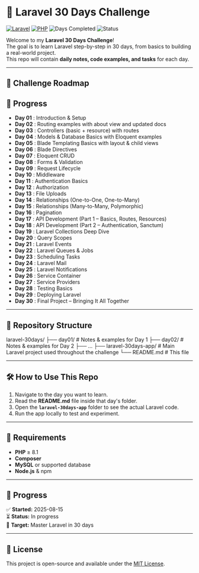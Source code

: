 # 🚀 Laravel 30 Days Challenge

[![Laravel](https://img.shields.io/badge/Laravel-11.x-red?style=for-the-badge&logo=laravel)](https://laravel.com)
[![PHP](https://img.shields.io/badge/PHP-8.1+-blue?style=for-the-badge&logo=php)](https://www.php.net/)
![Days Completed](https://img.shields.io/badge/Days_Completed-6/30-green?style=for-the-badge)
![Status](https://img.shields.io/badge/Status-In_Progress-orange?style=for-the-badge)


Welcome to my **Laravel 30 Days Challenge**!  
The goal is to learn Laravel step-by-step in 30 days, from basics to building a real-world project.  
This repo will contain **daily notes, code examples, and tasks** for each day.

---

## 📅 Challenge Roadmap

## 📅 Progress

- **Day 01** : Introduction & Setup  
- **Day 02** : Routing examples with about view and updated docs  
- **Day 03** : Controllers (basic + resource) with routes  
- **Day 04** : Models & Database Basics with Eloquent examples  
- **Day 05** : Blade Templating Basics with layout & child views  
- **Day 06** : Blade Directives  
- **Day 07** : Eloquent CRUD  
- **Day 08** : Forms & Validation  
- **Day 09** : Request Lifecycle  
- **Day 10** : Middleware  
- **Day 11** : Authentication Basics  
- **Day 12** : Authorization  
- **Day 13** : File Uploads  
- **Day 14** : Relationships (One-to-One, One-to-Many)  
- **Day 15** : Relationships (Many-to-Many, Polymorphic)  
- **Day 16** : Pagination  
- **Day 17** : API Development (Part 1 – Basics, Routes, Resources)  
- **Day 18** : API Development (Part 2 – Authentication, Sanctum)  
- **Day 19** : Laravel Collections Deep Dive  
- **Day 20** : Query Scopes  
- **Day 21** : Laravel Events  
- **Day 22** : Laravel Queues & Jobs  
- **Day 23** : Scheduling Tasks  
- **Day 24** : Laravel Mail  
- **Day 25** : Laravel Notifications  
- **Day 26** : Service Container  
- **Day 27** : Service Providers  
- **Day 28** : Testing Basics  
- **Day 29** : Deploying Laravel  
- **Day 30** : Final Project – Bringing It All Together  

---

## 📂 Repository Structure
laravel-30days/
├── day01/ # Notes & examples for Day 1
├── day02/ # Notes & examples for Day 2
├── ...
├── laravel-30days-app/ # Main Laravel project used throughout the challenge
└── README.md # This file



---

## 🛠 How to Use This Repo
1. Navigate to the day you want to learn.
2. Read the **README.md** file inside that day's folder.
3. Open the **`laravel-30days-app`** folder to see the actual Laravel code.
4. Run the app locally to test and experiment.

---

## 📌 Requirements
- **PHP** ≥ 8.1
- **Composer**
- **MySQL** or supported database
- **Node.js** & npm

---

## 📢 Progress
✅ **Started:** 2025-08-15  
⏳ **Status:** In progress  
🏁 **Target:** Master Laravel in 30 days

---

## 📜 License
This project is open-source and available under the [MIT License](LICENSE).
